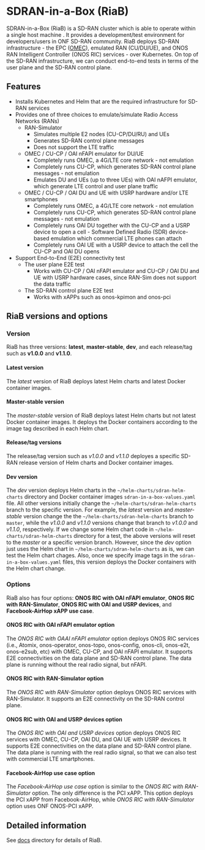 # SDRAN-in-a-Box (RiaB)
SDRAN-in-a-Box (RiaB) is a SD-RAN cluster which is able to operate within a single host machine .
It provides a development/test environment for developers/users in ONF SD-RAN community.
RiaB deploys SD-RAN infrastructure - the EPC ([OMEC](https://github.com/omec-project)), emulated RAN (CU/DU/UE), and ONOS RAN Intelligent Controller (ONOS RIC) services - over Kubernetes.
On top of the SD-RAN infrastructure, we can conduct end-to-end tests in terms of the user plane and the SD-RAN control plane.

## Features
* Installs Kubernetes and Helm that are the required infrastructure for SD-RAN services
* Provides one of three choices to emulate/simulate Radio Access Networks (RANs)
  * RAN-Simulator
    * Simulates multiple E2 nodes (CU-CP/DU/RU) and UEs
    * Generates SD-RAN control plane messages
    * Does not support the LTE traffic
  * OMEC / CU-CP / OAI nFAPI emulator for DU/UE
    * Completely runs OMEC, a 4G/LTE core network - not emulation
    * Completely runs CU-CP, which generates SD-RAN control plane messages - not emulation
    * Emulates DU and UEs (up to three UEs) with OAI nAFPI emulator, which generate LTE control and user plane traffic
  * OMEC / CU-CP / OAI DU and UE with USRP hardware and/or LTE smartphones
    * Completely runs OMEC, a 4G/LTE core network - not emulation
    * Completely runs CU-CP, which generates SD-RAN control plane messages - not emulation
    * Completely runs OAI DU together with the CU-CP and a USRP device to open a cell - Software Defined Radio (SDR) device-based emulation which commercial LTE phones can attach
    * Completely runs OAI UE with a USRP device to attach the cell the CU-CP and OAI DU opens
* Support End-to-End (E2E) connectivity test
  * The user plane E2E test
    * Works with CU-CP / OAI nFAPI emulator and CU-CP / OAI DU and UE with USRP hardware cases, since RAN-Sim does not support the data traffic
  * The SD-RAN control plane E2E test
    * Works with xAPPs such as onos-kpimon and onos-pci

## RiaB versions and options

### Version
RiaB has three versions: **latest**, **master-stable**, **dev**, and each release/tag such as **v1.0.0** and **v1.1.0**.

#### Latest version
The *latest* version of RiaB deploys latest Helm charts and latest Docker container images.

#### Master-stable version
The *master-stable* version of RiaB deploys latest Helm charts but not latest Docker container images.
It deploys the Docker containers according to the image tag described in each Helm chart. 

#### Release/tag versions
The release/tag version such as *v1.0.0* and *v1.1.0* deployes a specific SD-RAN release version of Helm charts and Docker container images.

#### Dev version
The *dev* version deploys Helm charts in the `~/helm-charts/sdran-helm-charts` directory and Docker container images `sdran-in-a-box-values.yaml` file.
All other versions initially change the `~/helm-charts/sdran-helm-charts` branch to the specific version.
For example, the *latest* version and *master-stable* version change the the `~/helm-charts/sdran-helm-charts` branch to `master`, 
while the *v1.0.0* and *v1.1.0* versions change that branch to *v1.0.0* and *v1.1.0*, respectively.
If we change some Helm chart code in `~/helm-charts/sdran-helm-charts` directory for a test, the above versions will reset to the *master* or a specific version branch.
However, since the *dev* option just uses the Helm chart in `~/helm-charts/sdran-helm-charts` as is, we can test the Helm chart chages.
Also, once we specify image tags in the `sdran-in-a-box-values.yaml` files, this version deploys the Docker containers with the Helm chart change.

### Options
RiaB also has four options: **ONOS RIC with OAI nFAPI emulator**, **ONOS RIC with RAN-Simulator**, **ONOS RIC with OAI and USRP devices**, and **Facebook-AirHop xAPP use case**.

#### ONOS RIC with OAI nFAPI emulator option
The *ONOS RIC with OAAI nFAPI emulator* option deploys ONOS RIC services (i.e., Atomix, onos-operator, onos-topo, onos-config, onos-cli, onos-e2t, onos-e2sub, etc) with OMEC, CU-CP, and OAI nFAPI emulator.
It supports E2E connectivities on the data plane and SD-RAN control plane.
The data plane is running without the real radio signal, but nFAPI.

#### ONOS RIC with RAN-Simulator option
The *ONOS RIC with RAN-Simulator* option deploys ONOS RIC services with RAN-Simulator.
It supports an E2E connectivity on the SD-RAN control plane.

#### ONOS RIC with OAI and USRP devices option
The *ONOS RIC with OAI and USRP devices* option deploys ONOS RIC services with OMEC, CU-CP, OAI DU, and OAI UE with USRP devices.
It supports E2E connectivities on the data plane and SD-RAN control plane.
The data plane is running with the real radio signal, so that we can also test with commercial LTE smartphones.

#### Facebook-AirHop use case option
The *Facebook-AirHop use case* option is similar to the *ONOS RIC with RAN-Simulator* option.
The only difference is the PCI xAPP.
This option deploys the PCI xAPP from Facebook-AirHop, while *ONOS RIC with RAN-Simulator* option uses ONF ONOS-PCI xAPP.


## Detailed information
See [docs](docs) directory for details of RiaB.
